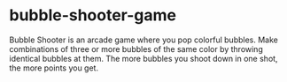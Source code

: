 # bubble-shooter-game
Bubble Shooter is an arcade game where you pop colorful bubbles. Make combinations of three or more bubbles of the same color by throwing identical bubbles at them. The more bubbles you shoot down in one shot, the more points you get.
